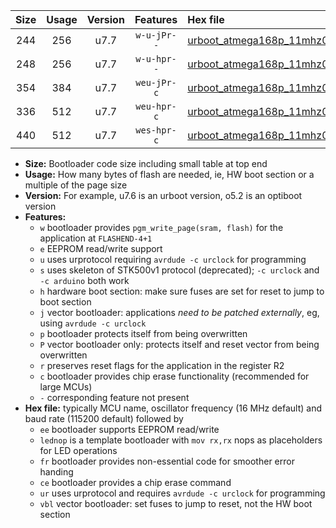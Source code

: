 |Size|Usage|Version|Features|Hex file|
|:-:|:-:|:-:|:-:|:--|
|244|256|u7.7|`w-u-jPr--`|[urboot_atmega168p_11mhz0592_19200bps_lednop_ur_vbl.hex](https://raw.githubusercontent.com/stefanrueger/urboot.hex/main/mcus/atmega168p/fcpu_11mhz0592/19200_bps/urboot_atmega168p_11mhz0592_19200bps_lednop_ur_vbl.hex)|
|248|256|u7.7|`w-u-hpr--`|[urboot_atmega168p_11mhz0592_19200bps_lednop_fr_ur.hex](https://raw.githubusercontent.com/stefanrueger/urboot.hex/main/mcus/atmega168p/fcpu_11mhz0592/19200_bps/urboot_atmega168p_11mhz0592_19200bps_lednop_fr_ur.hex)|
|354|384|u7.7|`weu-jPr-c`|[urboot_atmega168p_11mhz0592_19200bps_ee_lednop_fr_ce_ur_vbl.hex](https://raw.githubusercontent.com/stefanrueger/urboot.hex/main/mcus/atmega168p/fcpu_11mhz0592/19200_bps/urboot_atmega168p_11mhz0592_19200bps_ee_lednop_fr_ce_ur_vbl.hex)|
|336|512|u7.7|`weu-hpr-c`|[urboot_atmega168p_11mhz0592_19200bps_ee_lednop_fr_ce_ur.hex](https://raw.githubusercontent.com/stefanrueger/urboot.hex/main/mcus/atmega168p/fcpu_11mhz0592/19200_bps/urboot_atmega168p_11mhz0592_19200bps_ee_lednop_fr_ce_ur.hex)|
|440|512|u7.7|`wes-hpr-c`|[urboot_atmega168p_11mhz0592_19200bps_ee_lednop_fr_ce.hex](https://raw.githubusercontent.com/stefanrueger/urboot.hex/main/mcus/atmega168p/fcpu_11mhz0592/19200_bps/urboot_atmega168p_11mhz0592_19200bps_ee_lednop_fr_ce.hex)|

- **Size:** Bootloader code size including small table at top end
- **Usage:** How many bytes of flash are needed, ie, HW boot section or a multiple of the page size
- **Version:** For example, u7.6 is an urboot version, o5.2 is an optiboot version
- **Features:**
  + `w` bootloader provides `pgm_write_page(sram, flash)` for the application at `FLASHEND-4+1`
  + `e` EEPROM read/write support
  + `u` uses urprotocol requiring `avrdude -c urclock` for programming
  + `s` uses skeleton of STK500v1 protocol (deprecated); `-c urclock` and `-c arduino` both work
  + `h` hardware boot section: make sure fuses are set for reset to jump to boot section
  + `j` vector bootloader: applications *need to be patched externally*, eg, using `avrdude -c urclock`
  + `p` bootloader protects itself from being overwritten
  + `P` vector bootloader only: protects itself and reset vector from being overwritten
  + `r` preserves reset flags for the application in the register R2
  + `c` bootloader provides chip erase functionality (recommended for large MCUs)
  + `-` corresponding feature not present
- **Hex file:** typically MCU name, oscillator frequency (16 MHz default) and baud rate (115200 default) followed by
  + `ee` bootloader supports EEPROM read/write
  + `lednop` is a template bootloader with `mov rx,rx` nops as placeholders for LED operations
  + `fr` bootloader provides non-essential code for smoother error handing
  + `ce` bootloader provides a chip erase command
  + `ur` uses urprotocol and requires `avrdude -c urclock` for programming
  + `vbl` vector bootloader: set fuses to jump to reset, not the HW boot section

